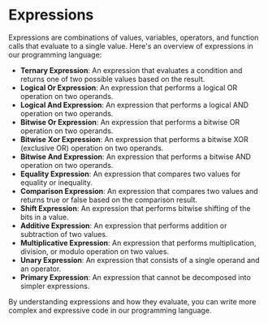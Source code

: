 # Expressions

Expressions are combinations of values, variables, operators, and function calls that evaluate to a single value. Here's an overview of expressions in our programming language:

- **Ternary Expression**: An expression that evaluates a condition and returns one of two possible values based on the result.
- **Logical Or Expression**: An expression that performs a logical OR operation on two operands.
- **Logical And Expression**: An expression that performs a logical AND operation on two operands.
- **Bitwise Or Expression**: An expression that performs a bitwise OR operation on two operands.
- **Bitwise Xor Expression**: An expression that performs a bitwise XOR (exclusive OR) operation on two operands.
- **Bitwise And Expression**: An expression that performs a bitwise AND operation on two operands.
- **Equality Expression**: An expression that compares two values for equality or inequality.
- **Comparison Expression**: An expression that compares two values and returns true or false based on the comparison result.
- **Shift Expression**: An expression that performs bitwise shifting of the bits in a value.
- **Additive Expression**: An expression that performs addition or subtraction of two values.
- **Multiplicative Expression**: An expression that performs multiplication, division, or modulo operation on two values.
- **Unary Expression**: An expression that consists of a single operand and an operator.
- **Primary Expression**: An expression that cannot be decomposed into simpler expressions.

By understanding expressions and how they evaluate, you can write more complex and expressive code in our programming language.
